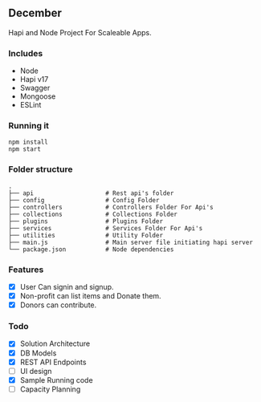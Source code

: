 ## December

Hapi and Node Project For Scaleable Apps.

### Includes

- Node
- Hapi v17
- Swagger
- Mongoose
- ESLint

### Running it

```
npm install
npm start
```

### Folder structure

    .
    ├── api                    # Rest api's folder
    ├── config                 # Config Folder
    ├── controllers            # Controllers Folder For Api's
    ├── collections            # Collections Folder
    ├── plugins                # Plugins Folder
    ├── services               # Services Folder For Api's
    ├── utilities              # Utility Folder
    ├── main.js                # Main server file initiating hapi server
    └── package.json           # Node dependencies

### Features

- [x] User Can signin and signup.
- [x] Non-profit can list items and Donate them.
- [x] Donors can contribute.

### Todo

- [x] Solution Architecture
- [x] DB Models
- [x] REST API Endpoints
- [ ] UI design
- [x] Sample Running code
- [ ] Capacity Planning
